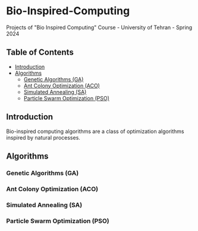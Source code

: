 # Bio-Inspired-Computing
Projects of "Bio Inspired Computing" Course - University of Tehran - Spring 2024

## Table of Contents
- [Introduction](#introduction)
- [Algorithms](#algorithms)
  - [Genetic Algorithms (GA)](#genetic-algorithms-ga)
  - [Ant Colony Optimization (ACO)](#ant-colony-optimization-aco)
  - [Simulated Annealing (SA)](#simulated-annealing-sa)
  - [Particle Swarm Optimization (PSO)](#particle-swarm-optimization-pso)

## Introduction

Bio-inspired computing algorithms are a class of optimization algorithms inspired by natural processes.

## Algorithms

### Genetic Algorithms (GA)

### Ant Colony Optimization (ACO)

### Simulated Annealing (SA)

### Particle Swarm Optimization (PSO)
